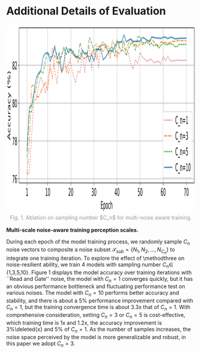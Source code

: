 # Additional Details of Evaluation

<div align=center>
    <img src=".\epoch.png" height=500 />
</div>
<div align=center style="color:orange; 
    color: #999;
    padding: 2px;">
    <div class="formula">
    Fig. 1. Ablation on sampling number $C_n$ for multi-noise aware training.
    </div>
</div>


**Multi-scale noise-aware training perception scales.**

During each epoch of the model training process, we randomly sample $C_n$ noise vectors to composite a noise subset $\mathcal{S}_{sub} = \{N_1, N_2, ..., N_{C_n}\}$ to integrate one training iteration. 
To explore the effect of \methodthree on noise-resilient ability, we train 4 models with sampling number $C_n \in$ \{1,3,5,10\}. Figure 1 displays the model accuracy over training iterations with ``Read and Gate'' noise, the model with $C_n=1$ converges quickly, but it has an obvious performance bottleneck and fluctuating performance test on various noises. 
The model with $C_n=10$ performs better accuracy and stability, and there is about a 5\% performance improvement compared with $C_n=1$, but the training convergence time is about 3.3x that of $C_n=1$. With comprehensive consideration,  setting $C_n=3$ or $C_n=5$ is cost-effective, which training time is 1x and 1.2x, the accuracy improvement is 3\%\deleted{x} and 5\% of $C_n=1$.
As the number of samples increases, the noise space perceived by the model is more generalizable and robust, in this paper we adopt $C_n=3$.